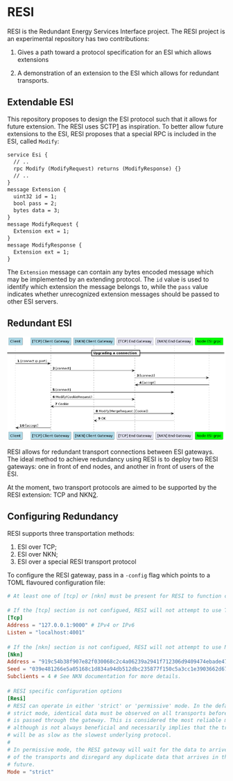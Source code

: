 # RESI

RESI is the Redundant Energy Services Interface project. The RESI project is
an experimental repository has two contributions:

1. Gives a path toward a protocol specification for an ESI which allows
extensions

2. A demonstration of an extension to the ESI which allows for redundant
transports.

## Extendable ESI

This repository proposes to design the ESI protocol such that it allows for
future extension. The RESI uses SCTP[1] as inspiration. To better allow future
extensions to the ESI, RESI proposes that a special RPC is included in the ESI,
called `Modify`:

```
service Esi {
  // ..
  rpc Modify (ModifyRequest) returns (ModifyResponse) {}
  // ..
}
message Extension {
  uint32 id = 1;
  bool pass = 2;
  bytes data = 3;
}
message ModifyRequest {
  Extension ext = 1;
}
message ModifyResponse {
  Extension ext = 1;
}
```

The `Extension` message can contain any bytes encoded message which may be
implemented by an extending protocol. The `id` value is used to identify which
extension the message belongs to, while the `pass` value indicates whether 
unrecognized extension messages should be passed to other ESI servers.

## Redundant ESI

![Connect sequence diagram](diagrams/connect.png?raw=true "Connect sequence diagram")

RESI allows for redundant transport connections between ESI gateways. The ideal
method to achieve redundancy using RESI is to deploy two RESI gateways: one
in front of end nodes, and another in front of users of the ESI.

At the moment, two transport protocols are aimed to be supported by the RESI
extension: TCP and NKN[2].

## Configuring Redundancy

RESI supports three transportation methods:

1. ESI over TCP;
2. ESI over NKN;
3. ESI over a special RESI transport protocol

To configure the RESI gateway, pass in a `-config` flag which points to a
TOML flavoured configuration file:

```toml
# At least one of [tcp] or [nkn] must be present for RESI to function correctly.

# If the [tcp] section is not configued, RESI will not attempt to use TCP.
[Tcp]
Address = "127.0.0.1:9000" # IPv4 or IPv6
Listen = "localhost:4001"

# If the [nkn] section is not configued, RESI will not attempt to use NKN.
[Nkn]
Address = "919c54b38f907e82f030068c2c4a06239a2941f712306d9409474ebade479208"
Seed = "039e481266e5a05168c1d834a94db512dbc235877f150c5a3cc1e3903662d673"
Subclients = 4 # See NKN documentation for more details.

# RESI specific configuration options
[Resi]
# RESI can operate in either 'strict' or 'permissive' mode. In the default
# strict mode, identical data must be observed on all transports before it
# is passed through the gateway. This is considered the most reliable mode,
# although is not always beneficial and necessarily implies that the transport
# will be as slow as the slowest underlying protocol.
#
# In permissive mode, the RESI gateway will wait for the data to arrive on one
# of the transports and disregard any duplicate data that arrives in the
# future.
Mode = "strict"
```

[1]: https://datatracker.ietf.org/doc/html/rfc4960
[2]: https://nkn.org

